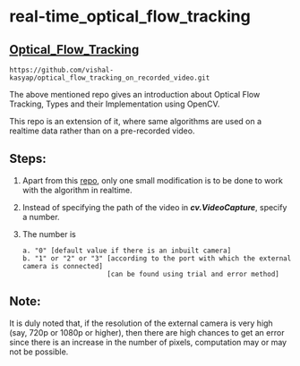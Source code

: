 # real-time_optical_flow_tracking

## [Optical_Flow_Tracking](https://github.com/vishal-kasyap/optical_flow_tracking_on_recorded_video.git)



    https://github.com/vishal-kasyap/optical_flow_tracking_on_recorded_video.git
            
            
           
The above mentioned repo gives an introduction about Optical Flow Tracking, Types and their Implementation using OpenCV.

This repo is an extension of it, where same algorithms are used on a realtime data rather than on a pre-recorded video.

## Steps:

  1. Apart from this [repo](https://github.com/vishal-kasyap/optical_flow_tracking_on_recorded_video.git), only one small modification is to be done to work with the algorithm in realtime.
  2. Instead of specifying the path of the video in __*cv.VideoCapture*__, specify a number. 
  3. The number is 
 
         a. "0" [default value if there is an inbuilt camera] 
         b. "1" or "2" or "3" [according to the port with which the external camera is connected] 
                              [can be found using trial and error method]
               
               
## Note:

It is duly noted that, if the resolution of the external camera is very high (say, 720p or 1080p or higher), then there are high chances to get an error since there is an increase in the number of pixels, computation may or may not be possible.

